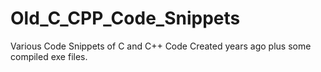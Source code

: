 # Old_C_CPP_Code_Snippets
Various Code Snippets of C and C++ Code Created years ago plus some compiled exe files.
